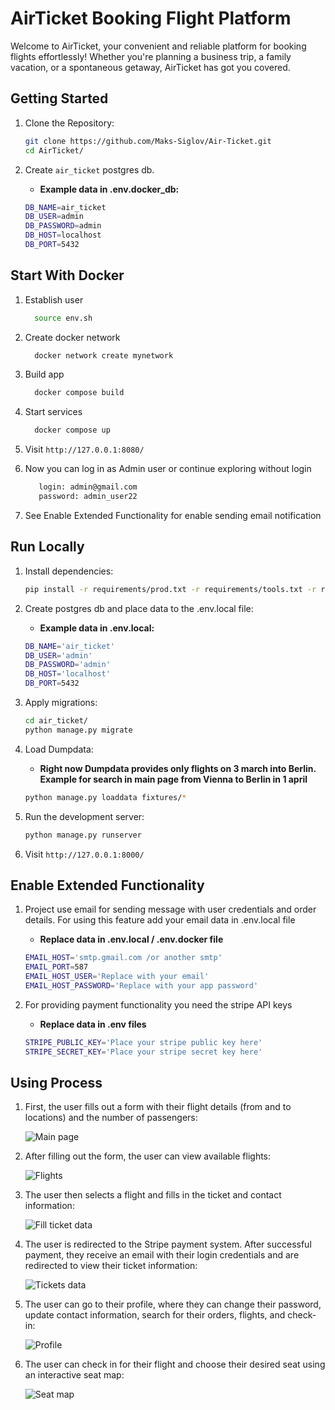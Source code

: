 # AirTicket Booking Flight Platform
Welcome to AirTicket, your convenient and reliable platform for booking flights effortlessly! Whether you're planning a business trip, a family vacation, or a spontaneous getaway, AirTicket has got you covered.


## Getting Started

1. Clone the Repository:

   ```bash
   git clone https://github.com/Maks-Siglov/Air-Ticket.git
   cd AirTicket/
   ```

2. Create `air_ticket` postgres db.
    - **Example data in .env.docker_db:**
    ```bash
    DB_NAME=air_ticket
    DB_USER=admin
    DB_PASSWORD=admin
    DB_HOST=localhost
    DB_PORT=5432
    ``` 

## Start With Docker


1. Establish user

    ```bash
      source env.sh
     ```

2. Create docker network

    ```bash
      docker network create mynetwork  
     ```

3. Build app 
    ```bash
      docker compose build  
     ```

4. Start services 
    ```bash
      docker compose up  
     ```
   
5.  Visit `http://127.0.0.1:8080/`

6. Now you can log in as Admin user or continue exploring without login
   ```bash
      login: admin@gmail.com
      password: admin_user22 
   ```

7. See Enable Extended Functionality for enable sending email notification


## Run Locally

1. Install dependencies:

    ```bash
    pip install -r requirements/prod.txt -r requirements/tools.txt -r requirements/dev.txt
    ```

2. Create postgres db and place data to the .env.local file:
    - **Example data in .env.local:**
    ```bash
    DB_NAME='air_ticket'
    DB_USER='admin'
    DB_PASSWORD='admin'
    DB_HOST='localhost'
    DB_PORT=5432
    ```

3. Apply migrations:

    ```bash
    cd air_ticket/
    python manage.py migrate
    ```

4. Load Dumpdata:
    - **Right now Dumpdata provides only flights on 3 march into Berlin. Example for search in main page from Vienna to Berlin in 1 april**
    ```bash
    python manage.py loaddata fixtures/*
    ```

5. Run the development server:

    ```bash
    python manage.py runserver
    ```

6. Visit `http://127.0.0.1:8000/`

## Enable Extended Functionality

1. Project use email for sending message with user credentials and order details. For using this feature add your email data in .env.local file
    - **Replace data in .env.local / .env.docker  file**
     ```bash
    EMAIL_HOST='smtp.gmail.com /or another smtp'
    EMAIL_PORT=587
    EMAIL_HOST_USER='Replace with your email'
    EMAIL_HOST_PASSWORD='Replace with your app password'    
    ```

2. For providing payment functionality you need the stripe API keys
    - **Replace data in .env files**
     ```bash
    STRIPE_PUBLIC_KEY='Place your stripe public key here'
    STRIPE_SECRET_KEY='Place your stripe secret key here'
    ```


## Using Process

1. First, the user fills out a form with their flight details (from and to locations) and the number of passengers:

   ![Main page](https://github.com/Maks-Siglov/AirTicket/air_ticket/static/images/screenshots/start_page.png)

2. After filling out the form, the user can view available flights:

   ![Flights](https://github.com/Maks-Siglov/AirTicket/air_ticket/static/images/screenshots/searched_flights.png)

3. The user then selects a flight and fills in the ticket and contact information:

   ![Fill ticket data](https://github.com/Maks-Siglov/AirTicket/air_ticket/static/images/screenshots/fill_ticket_data.png)

4. The user is redirected to the Stripe payment system. After successful payment, they receive an email with their login credentials and are redirected to view their ticket information:

   ![Tickets data](https://github.com/Maks-Siglov/AirTicket/air_ticket/static/images/screenshots/tickets.png)

5. The user can go to their profile, where they can change their password, update contact information, search for their orders, flights, and check-in:

    ![Profile](https://github.com/Maks-Siglov/AirTicket/air_ticket/static/images/screenshots/profile.png)

6. The user can check in for their flight and choose their desired seat using an interactive seat map:

   ![Seat map](https://github.com/Maks-Siglov/AirTicket/air_ticket/static/images/screenshots/check_in_seat_map.png)